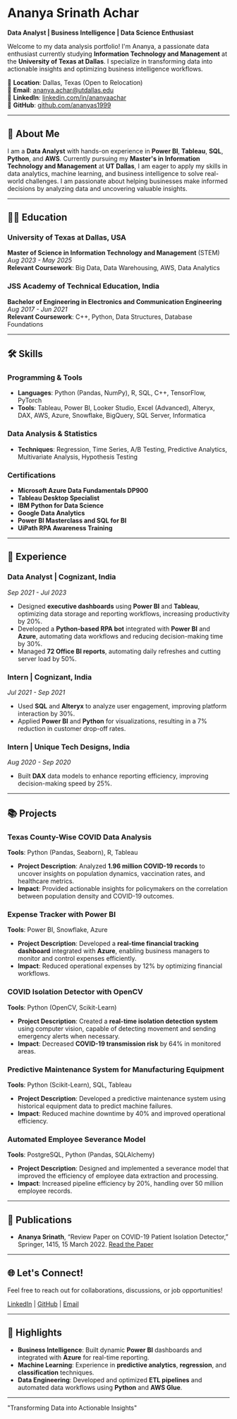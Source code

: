 # Ananya Srinath Achar  
**Data Analyst | Business Intelligence | Data Science Enthusiast**

Welcome to my data analysis portfolio! I'm Ananya, a passionate data enthusiast currently studying **Information Technology and Management** at the **University of Texas at Dallas**. I specialize in transforming data into actionable insights and optimizing business intelligence workflows.

📍 **Location**: Dallas, Texas (Open to Relocation)  
📧 **Email**: [ananya.achar@utdallas.edu](mailto:ananya.achar@utdallas.edu)  
🔗 **LinkedIn**: [linkedin.com/in/ananyaachar](https://www.linkedin.com/in/ananyaachar/)  
🔗 **GitHub**: [github.com/ananyas1999](https://github.com/ananyas1999)  

---

## 🚀 About Me
I am a **Data Analyst** with hands-on experience in **Power BI**, **Tableau**, **SQL**, **Python**, and **AWS**. Currently pursuing my **Master's in Information Technology and Management** at **UT Dallas**, I am eager to apply my skills in data analytics, machine learning, and business intelligence to solve real-world challenges. I am passionate about helping businesses make informed decisions by analyzing data and uncovering valuable insights.

---

## 🧑‍🎓 Education

### University of Texas at Dallas, USA  
**Master of Science in Information Technology and Management** (STEM)  
*Aug 2023 - May 2025*  
**Relevant Coursework**: Big Data, Data Warehousing, AWS, Data Analytics

### JSS Academy of Technical Education, India  
**Bachelor of Engineering in Electronics and Communication Engineering**  
*Aug 2017 - Jun 2021*  
**Relevant Coursework**: C++, Python, Data Structures, Database Foundations

---

## 🛠️ Skills

### **Programming & Tools**
- **Languages**: Python (Pandas, NumPy), R, SQL, C++, TensorFlow, PyTorch  
- **Tools**: Tableau, Power BI, Looker Studio, Excel (Advanced), Alteryx, DAX, AWS, Azure, Snowflake, BigQuery, SQL Server, Informatica

### **Data Analysis & Statistics**
- **Techniques**: Regression, Time Series, A/B Testing, Predictive Analytics, Multivariate Analysis, Hypothesis Testing

### **Certifications**
- **Microsoft Azure Data Fundamentals DP900**  
- **Tableau Desktop Specialist**  
- **IBM Python for Data Science**  
- **Google Data Analytics**  
- **Power BI Masterclass and SQL for BI**  
- **UiPath RPA Awareness Training**

---

## 💼 Experience

### Data Analyst | Cognizant, India  
*Sep 2021 - Jul 2023*  
- Designed **executive dashboards** using **Power BI** and **Tableau**, optimizing data storage and reporting workflows, increasing productivity by 20%.
- Developed a **Python-based RPA bot** integrated with **Power BI** and **Azure**, automating data workflows and reducing decision-making time by 30%.
- Managed **72 Office BI reports**, automating daily refreshes and cutting server load by 50%.

### Intern | Cognizant, India  
*Jul 2021 - Sep 2021*  
- Used **SQL** and **Alteryx** to analyze user engagement, improving platform interaction by 30%.
- Applied **Power BI** and **Python** for visualizations, resulting in a 7% reduction in customer drop-off rates.

### Intern | Unique Tech Designs, India  
*Aug 2020 - Sep 2020*  
- Built **DAX** data models to enhance reporting efficiency, improving decision-making speed by 25%.

---

## 📚 Projects

### Texas County-Wise COVID Data Analysis  
**Tools**: Python (Pandas, Seaborn), R, Tableau  
- **Project Description**: Analyzed **1.96 million COVID-19 records** to uncover insights on population dynamics, vaccination rates, and healthcare metrics.
- **Impact**: Provided actionable insights for policymakers on the correlation between population density and COVID-19 outcomes.

### Expense Tracker with Power BI  
**Tools**: Power BI, Snowflake, Azure  
- **Project Description**: Developed a **real-time financial tracking dashboard** integrated with **Azure**, enabling business managers to monitor and control expenses efficiently.
- **Impact**: Reduced operational expenses by 12% by optimizing financial workflows.

### COVID Isolation Detector with OpenCV  
**Tools**: Python (OpenCV, Scikit-Learn)  
- **Project Description**: Created a **real-time isolation detection system** using computer vision, capable of detecting movement and sending emergency alerts when necessary.
- **Impact**: Decreased **COVID-19 transmission risk** by 64% in monitored areas.

### Predictive Maintenance System for Manufacturing Equipment  
**Tools**: Python (Scikit-Learn), SQL, Tableau  
- **Project Description**: Developed a predictive maintenance system using historical equipment data to predict machine failures.
- **Impact**: Reduced machine downtime by 40% and improved operational efficiency.

### Automated Employee Severance Model  
**Tools**: PostgreSQL, Python (Pandas, SQLAlchemy)  
- **Project Description**: Designed and implemented a severance model that improved the efficiency of employee data extraction and processing.
- **Impact**: Increased pipeline efficiency by 20%, handling over 50 million employee records.

---

## 📜 Publications

- **Ananya Srinath**, “Review Paper on COVID-19 Patient Isolation Detector,” Springer, 1415, 15 March 2022. [Read the Paper](https://link.springer.com)

---

## 🌐 Let's Connect!

Feel free to reach out for collaborations, discussions, or job opportunities!

[LinkedIn](https://www.linkedin.com/in/ananyaachar/) | [GitHub](https://github.com/ananyas1999) | [Email](mailto:ananya.achar@utdallas.edu)

---

## 💬 Highlights

- **Business Intelligence**: Built dynamic **Power BI** dashboards and integrated with **Azure** for real-time reporting.
- **Machine Learning**: Experience in **predictive analytics**, **regression**, and **classification** techniques.
- **Data Engineering**: Developed and optimized **ETL pipelines** and automated data workflows using **Python** and **AWS Glue**.

---

"Transforming Data into Actionable Insights"
